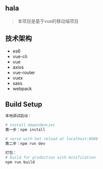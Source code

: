 ## hala
>  本项目是基于vue的移动端项目

## 技术架构
*  es6
*  vue-cli
*  vue
*  axios
*  vue-router
*  vuex
*  sass
*  webpack

## Build Setup

``` bash
本地调试启动：

# install dependencies
第一步：npm install

# serve with hot reload at localhost:8088
第二步：npm run dev

打包：
# build for production with minification
npm run build
